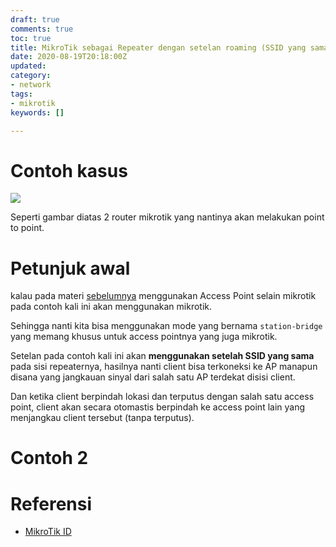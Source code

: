 ```yaml
---
draft: true
comments: true
toc: true
title: MikroTik sebagai Repeater dengan setelan roaming (SSID yang sama)
date: 2020-08-19T20:18:00Z
updated: 
category:
- network
tags:
- mikrotik
keywords: []

---
```

# Contoh kasus

![](/images/untitled-document-copy.jpg)

Seperti gambar diatas 2 router mikrotik yang nantinya akan melakukan point to point.

# Petunjuk awal

kalau pada materi [sebelumnya](https://8log.js.org/2020/08/19/network/mikrotik-sebagai-repeater/ "sebelumnya") menggunakan Access Point selain mikrotik pada contoh kali ini akan menggunakan mikrotik. 

Sehingga nanti kita bisa menggunakan mode yang bernama `station-bridge` yang memang khusus untuk access pointnya yang juga mikrotik.

Setelan pada contoh kali ini akan **menggunakan setelah SSID yang sama** pada sisi repeaternya, hasilnya nanti client bisa terkoneksi ke AP manapun disana yang jangkauan sinyal dari salah satu AP terdekat disisi client.

Dan ketika client berpindah lokasi dan terputus dengan salah satu access point, client akan secara otomastis berpindah ke access point lain yang menjangkau client tersebut (tanpa terputus).

# Contoh 2

# Referensi

* [MikroTik ID](http://www.mikrotik.co.id/artikel_lihat.php?id=47#:\~:text=Mode%20WDS-Slave,menggunakan%201%20card%20wireless%20card. "MikroTIk ID")